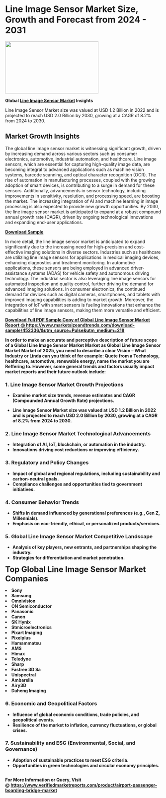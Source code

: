 <H1>Line Image Sensor Market Size, Growth and Forecast from 2024 - 2031</H1><img class="aligncenter size-medium wp-image-584254" src="https://thirdeyenews.in/wp-content/uploads/2024/09/Global-Market-Research-300x168.jpeg" alt="" width="300" height="168" /><p><strong>Global&nbsp;<a href="https://www.marketsizeandtrends.com/download-sample/452336/&amp;utm_source=Pulse&amp;utm_medium=218">Line Image Sensor Market</a> Insights</strong></p><p>Line Image Sensor Market size was valued at USD 1.2 Billion in 2022 and is projected to reach USD 2.0 Billion by 2030, growing at a CAGR of 8.2% from 2024 to 2030.</p><p><h2>Market Growth Insights</h2> <p>The global line image sensor market is witnessing significant growth, driven by increasing demand across various sectors such as consumer electronics, automotive, industrial automation, and healthcare. Line image sensors, which are essential for capturing high-quality image data, are becoming integral to advanced applications such as machine vision systems, barcode scanning, and optical character recognition (OCR). The rise of automation in manufacturing processes, coupled with the growing adoption of smart devices, is contributing to a surge in demand for these sensors. Additionally, advancements in sensor technology, including improvements in sensitivity, resolution, and processing speed, are boosting the market. The increasing integration of AI and machine learning in image processing is also expected to provide new growth opportunities. By 2030, the line image sensor market is anticipated to expand at a robust compound annual growth rate (CAGR), driven by ongoing technological innovations and expanding end-user applications.</p> <p><strong><a href="#">Download Sample</a></strong></p> <p>In more detail, the line image sensor market is anticipated to expand significantly due to the increasing need for high-precision and cost-effective imaging solutions in diverse sectors. Industries such as healthcare are utilizing line image sensors for applications in medical imaging devices, enhancing diagnostics and treatment monitoring. In automotive applications, these sensors are being employed in advanced driver-assistance systems (ADAS) for vehicle safety and autonomous driving technology. The industrial sector is also leveraging line image sensors for automated inspection and quality control, further driving the demand for advanced imaging solutions. In consumer electronics, the continued demand for devices such as digital cameras, smartphones, and tablets with improved imaging capabilities is adding to market growth. Moreover, the integration of IoT with smart sensors is fueling innovations that enhance the capabilities of line image sensors, making them more versatile and efficient.</p> <p><strong><a href="#"></p><p><span class=""><strong>Download Full PDF Sample Copy of Global Line Image Sensor Market Report</strong> @ <a href="https://www.marketsizeandtrends.com/download-sample/452336/&amp;utm_source=Pulse&amp;utm_medium=218" target="_blank">https://www.marketsizeandtrends.com/download-sample/452336/&amp;utm_source=Pulse&amp;utm_medium=218</a></span></p><p>In order to make an accurate and perceptive description of future scope of a Global&nbsp;Line Image Sensor Market Market as Global&nbsp;Line Image Sensor Market Market of 2025, you need to describe a clear Vision &ndash; What Industry or Linda can you think of for example: Quote from a Technology, healthcare, automotive, renewable energy, name the market you are Reffering to. However, some general trends and factors usually impact market reports and their future outlook include:</p><h3>1.&nbsp;<strong>Line Image Sensor Market Growth Projections</strong></h3><ul><li>Examine market size trends, revenue estimates and CAGR (Compounded Annual Growth Rate) projections.</li><li><p>Line Image Sensor Market size was valued at USD 1.2 Billion in 2022 and is projected to reach USD 2.0 Billion by 2030, growing at a CAGR of 8.2% from 2024 to 2030.</p></li></ul><h3>2.&nbsp;<strong>Line Image Sensor Market Technological Advancements</strong></h3><ul><li>Integration of AI, IoT, blockchain, or automation in the industry.</li><li>Innovations driving cost reductions or improving efficiency.</li></ul><h3>3.&nbsp;<strong>Regulatory and Policy Changes</strong></h3><ul><li>Impact of global and regional regulations, including sustainability and carbon-neutral goals.</li><li>Compliance challenges and opportunities tied to government initiatives.</li></ul><h3>4.&nbsp;<strong>Consumer Behavior Trends</strong></h3><ul><li>Shifts in demand influenced by generational preferences (e.g., Gen Z, Millennials).</li><li>Emphasis on eco-friendly, ethical, or personalized products/services.</li></ul><h3>5.&nbsp;<strong>Global Line Image Sensor Market Competitive Landscape</strong></h3><ul><li>Analysis of key players, new entrants, and partnerships shaping the industry.</li><li>Strategies for differentiation and market penetration.</li></ul><p data-pm-slice="1 1 []"><span style="color: inherit; font-family: inherit; font-size: 25px;">Top Global Line Image Sensor Market Companies</span></p><div class="" data-test-id=""><p><li>Sony</li><li> Samsung</li><li> Omnivision</li><li> ON Semiconductor</li><li> Panasonic</li><li> Canon</li><li> SK Hynix</li><li> Stmicroelectronics</li><li> Pixart Imaging</li><li> Pixelplus</li><li> Hamammatsu</li><li> AMS</li><li> Himax</li><li> Teledyne</li><li> Sharp</li><li> Fastree 3D Sa</li><li> Unispectral</li><li> Ambarella</li><li> Airy3D</li><li> Daheng Imaging</li></p></div><h3>6.&nbsp;<strong>Economic and Geopolitical Factors</strong></h3><ul><li>Influence of global economic conditions, trade policies, and geopolitical events.</li><li>Resilience of the market to inflation, currency fluctuations, or global crises.</li></ul><h3>7.&nbsp;<strong>Sustainability and ESG (Environmental, Social, and Governance)</strong></h3><ul><li>Adoption of sustainable practices to meet ESG criteria.</li><li>Opportunities in green technologies and circular economy principles.</li></ul><h2><strong style="font-size: 14px;">For More Information or Query, Visit @&nbsp;</strong><a style="background-color: #ffffff; font-size: 14px;" href="https://www.marketsizeandtrends.com/report/line-image-sensor-market/" target="_blank">https://www.verifiedmarketreports.com/product/airport-passenger-boarding-bridge-market</a></h2>
